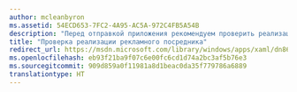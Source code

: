 ```yaml
---
author: mcleanbyron
ms.assetid: 54ECD653-7FC2-4A95-AC5A-972C4FB5A54B
description: "Перед отправкой приложения рекомендуем проверить реализацию рекламного посредника."
title: "Проверка реализации рекламного посредника"
redirect_url: https://msdn.microsoft.com/library/windows/apps/xaml/dn864358.aspx
ms.openlocfilehash: eb93f21ba9f07c6e00fc6cd1d74a2bc3af5b76e3
ms.sourcegitcommit: 909d859a0f11981a8d1beac0da35f779786a6889
translationtype: HT
---
```

